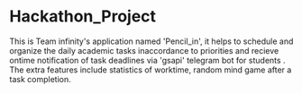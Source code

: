 # Hackathon_Project
This is Team infinity's application named 'Pencil_in', it helps to schedule and organize the daily academic tasks inaccordance to priorities and recieve ontime notification of task deadlines via 'gsapi' telegram bot for students . The extra features include statistics of worktime, random mind game after a task completion.

